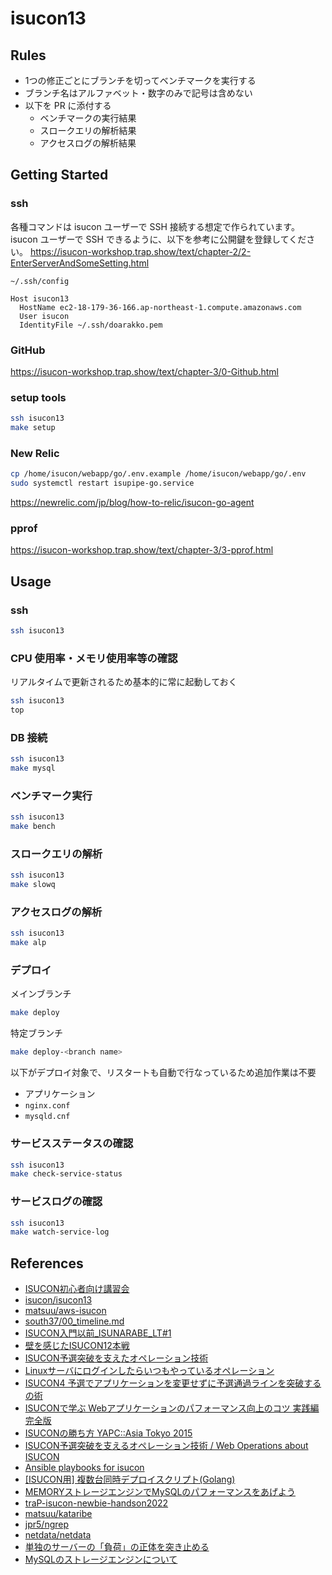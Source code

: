 # isucon13

## Rules

- 1つの修正ごとにブランチを切ってベンチマークを実行する
- ブランチ名はアルファベット・数字のみで記号は含めない
- 以下を PR に添付する
  - ベンチマークの実行結果
  - スロークエリの解析結果
  - アクセスログの解析結果

## Getting Started

### ssh

各種コマンドは isucon ユーザーで SSH 接続する想定で作られています。
isucon ユーザーで SSH できるように、以下を参考に公開鍵を登録してください。
https://isucon-workshop.trap.show/text/chapter-2/2-EnterServerAndSomeSetting.html

`~/.ssh/config`

```
Host isucon13
  HostName ec2-18-179-36-166.ap-northeast-1.compute.amazonaws.com
  User isucon
  IdentityFile ~/.ssh/doarakko.pem
```

### GitHub

https://isucon-workshop.trap.show/text/chapter-3/0-Github.html

### setup tools

```sh
ssh isucon13
make setup
```

### New Relic

```sh
cp /home/isucon/webapp/go/.env.example /home/isucon/webapp/go/.env
sudo systemctl restart isupipe-go.service
```

https://newrelic.com/jp/blog/how-to-relic/isucon-go-agent


### pprof

https://isucon-workshop.trap.show/text/chapter-3/3-pprof.html

## Usage

### ssh

```sh
ssh isucon13
```

### CPU 使用率・メモリ使用率等の確認

リアルタイムで更新されるため基本的に常に起動しておく

```sh
ssh isucon13
top
```

### DB 接続

```sh
ssh isucon13
make mysql
```

### ベンチマーク実行

```sh
ssh isucon13
make bench
```

### スロークエリの解析

```sh
ssh isucon13
make slowq
```

### アクセスログの解析

```sh
ssh isucon13
make alp
```

### デプロイ

メインブランチ

```sh
make deploy
```

特定ブランチ

```sh
make deploy-<branch name>
```

以下がデプロイ対象で、リスタートも自動で行なっているため追加作業は不要

- アプリケーション
- `nginx.conf`
- `mysqld.cnf`

### サービスステータスの確認

```sh
ssh isucon13
make check-service-status
```

### サービスログの確認

```sh
ssh isucon13
make watch-service-log
```

## References

- [ISUCON初心者向け講習会](https://isucon-workshop.trap.show/)
- [isucon/isucon13](https://github.com/isucon/isucon13)
- [matsuu/aws-isucon](https://github.com/matsuu/aws-isucon)
- [south37/00_timeline.md](https://gist.github.com/south37/d4a5a8158f49e067237c17d13ecab12a)
- [ISUCON入門以前_ISUNARABE_LT#1](https://speakerdeck.com/sadnessojisan/isuconru-men-yi-qian-isunarabe-lt-number-1)
- [壁を感じたISUCON12本戦](https://poyo.hatenablog.jp/entry/2022/08/28/191329)
- [ISUCON予選突破を支えたオペレーション技術](https://blog.yuuk.io/entry/web-operations-isucon)
- [Linuxサーバにログインしたらいつもやっているオペレーション](https://blog.yuuk.io/entry/linux-server-operations)
- [ISUCON4 予選でアプリケーションを変更せずに予選通過ラインを突破するの術](https://kazeburo.hatenablog.com/entry/2014/10/14/170129)
- [ISUCONで学ぶ Webアプリケーションのパフォーマンス向上のコツ 実践編 完全版](https://www.slideshare.net/slideshow/isucon-summerclass2014action2final/38224673)
- [ISUCONの勝ち方 YAPC::Asia Tokyo 2015](https://www.slideshare.net/slideshow/isucon-yapcasia-tokyo-2015/51993443)
- [ISUCON予選突破を支えるオペレーション技術 / Web Operations about ISUCON](https://speakerdeck.com/yuukit/web-operations-about-isucon)
- [Ansible playbooks for isucon](https://github.com/pddg/isu12f)
- [[ISUCON用] 複数台同時デプロイスクリプト(Golang)](https://qiita.com/momotaro98/items/694000dfb736d0316441)
- [MEMORYストレージエンジンでMySQLのパフォーマンスをあげよう](https://qiita.com/hirose-ma/items/c4a10d31a47a5421bb9c)
- [traP-isucon-newbie-handson2022](https://github.com/oribe1115/traP-isucon-newbie-handson2022)
- [matsuu/kataribe](https://github.com/matsuu/kataribe)
- [jpr5/ngrep](https://github.com/jpr5/ngrep/)
- [netdata/netdata](https://github.com/netdata/netdata)
- [単独のサーバーの「負荷」の正体を突き止める](https://tetsuyai.hatenablog.com/entry/20120105/1325750731)
- [MySQLのストレージエンジンについて](https://qiita.com/ishishow/items/280a9d049b8f7bcbc14a)

